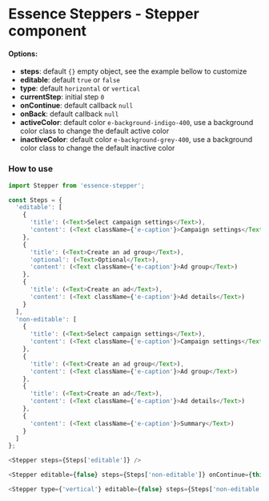 # Essence Steppers - Stepper component

#### Options:
- **steps**: default `{}` empty object, see the example bellow to customize
- **editable**: default `true` or `false`
- **type**: default `horizontal` or `vertical`
- **currentStep**: initial step `0`
- **onContinue**: default callback `null`
- **onBack**: default callback `null`
- **activeColor**: default color `e-background-indigo-400`, use a background color class to change the default active color
- **inactiveColor**: default color `e-background-grey-400`, use a background color class to change the default inactive color

### How to use
```js
import Stepper from 'essence-stepper';

const Steps = {
  'editable': [
    {
      'title': (<Text>Select campaign settings</Text>),
      'content': (<Text className={'e-caption'}>Campaign settings</Text>)
    },
    {
      'title': (<Text>Create an ad group</Text>),
      'optional': (<Text>Optional</Text>),
      'content': (<Text className={'e-caption'}>Ad group</Text>)
    },
    {
      'title': (<Text>Create an ad</Text>),
      'content': (<Text className={'e-caption'}>Ad details</Text>)
    }
  ],
  'non-editable': [
    {
      'title': (<Text>Select campaign settings</Text>),
      'content': (<Text className={'e-caption'}>Campaign settings</Text>)
    },
    {
      'title': (<Text>Create an ad group</Text>),
      'content': (<Text className={'e-caption'}>Ad group</Text>)
    },
    {
      'title': (<Text>Create an ad</Text>),
      'content': (<Text className={'e-caption'}>Ad details</Text>)
    },
    {
      'content': (<Text className={'e-caption'}>Summary</Text>)
    }
  ]
};
```

```js
<Stepper steps={Steps['editable']} />

<Stepper editable={false} steps={Steps['non-editable']} onContinue={this.continueStep.bind(this)} onBack={this.backStep.bind(this)} />

<Stepper type={'vertical'} editable={false} steps={Steps['non-editable']} onContinue={this.continueStep.bind(this)} onBack={this.backStep.bind(this)} />

```